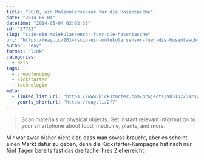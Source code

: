 ```yaml
---
title: "SCiO, ein Molekularsensor für die Hosentasche"
date: "2014-05-04"
datetime: "2014-05-04 02:02:35"
id: "27782"
slug: "scio-ein-molekularsensor-fuer-die-hosentasche"
url: "https://eay.cc/2014/scio-ein-molekularsensor-fuer-die-hosentasche/"
author: "eay"
format: "link"
categories:
  - 0815
tags:
  - crowdfunding
  - kickstarter
  - technologie
meta:
  - linked_list_url: "https://www.kickstarter.com/projects/903107259/scio-your-sixth-sense-a-pocket-molecular-sensor-fo"
  - yourls_shorturl: "https://eay.li/2f7"
---
```


> Scan materials or physical objects. Get instant relevant information to your smartphone about food, medicine, plants, and more.

Mir war zwar bisher nicht klar, dass man sowas braucht, aber es scheint einen Markt dafür zu geben, denn die Kickstarter-Kampagne hat nach nur fünf Tagen bereits fast das dreifache ihres Ziel erreicht.
